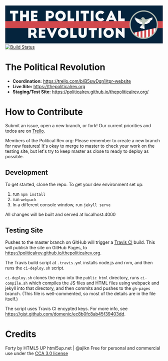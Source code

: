 ![The Political Revolution](assets/images/Bumper.png "The Political Revolution")[![Build Status](https://travis-ci.org/politicalrev/thepoliticalrev.org.svg?branch=master)](https://travis-ci.org/politicalrev/thepoliticalrev.org)

# The Political Revolution
- **Coordination:** https://trello.com/b/B5swDgn1/tpr-website
- **Live Site:** https://thepoliticalrev.org
- **Staging/Test Site:** https://politicalrev.github.io/thepoliticalrev.org/

# How to Contribute

Submit an issue, open a new branch, or fork! Our current priorities and todos are on [Trello](https://trello.com/b/B5swDgn1/tpr-website).

Members of the Political Rev org: Please remember to create a new branch for new features! It's okay to merge to master to check your work on the testing site, but let's try to keep master as close to ready to deploy as possible.

## Development

To get started, clone the repo. To get your dev environment set up:

1. run `npm install`
2. run `webpack`
3. In a different console window, run `jekyll serve`

All changes will be built and served at localhost:4000

## Testing Site

Pushes to the master branch on GitHub will trigger a 
[Travis CI](https://travis-ci.org/politicalrev/thepoliticalrev.org) build. This will publish
the site on GitHub Pages, to <https://politicalrev.github.io/thepoliticalrev.org>.

The Travis build script at `.travis.yml` installs node.js and rvm, and then runs the
`ci-deploy.sh` script.

`ci-deploy.sh` clones the repo into the `public_html` directory, runs `ci-compile.sh`
which compiles the JS files and HTML files using webpack and jekyll into that
directory, and then commits and pushes to the `gh-pages` branch. (This file is
well-commented, so most of the details are in the file itself.)

The script uses Travis CI encypted keys. For more info, see
<https://gist.github.com/domenic/ec8b0fc8ab45f39403dd>.

# Credits

Forty by HTML5 UP
html5up.net | @ajlkn
Free for personal and commercial use under the [CCA 3.0 license](html5up.net/license)
